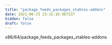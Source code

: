 ```yaml
---
title: "package_feeds_packages_xtables-addons"
date: 2021-06-23 23:15:10.967237
hidden: false
draft: false
---
```


x86/64/package_feeds_packages_xtables-addons


